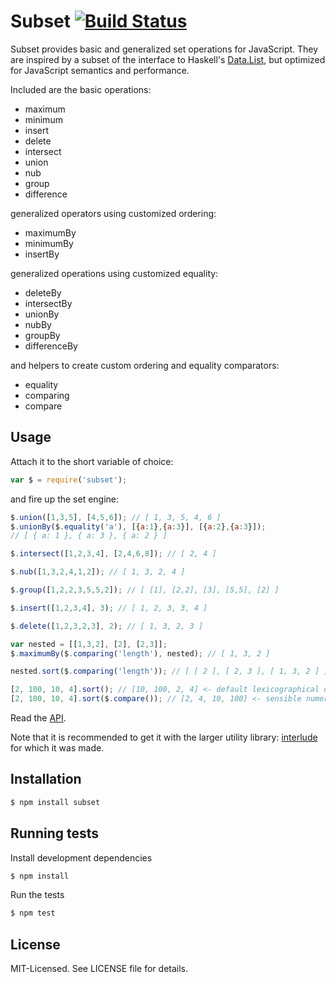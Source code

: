 # Subset [![Build Status](https://secure.travis-ci.org/clux/subset.png)](http://travis-ci.org/clux/subset)
Subset provides basic and generalized set operations for JavaScript.
They are inspired by a subset of the interface to Haskell's [Data.List](http://www.haskell.org/ghc/docs/latest/html/libraries/base/Data-List.html), but optimized for JavaScript semantics and performance.

Included are the basic operations:

- maximum
- minimum
- insert
- delete
- intersect
- union
- nub
- group
- difference

generalized operators using customized ordering:

- maximumBy
- minimumBy
- insertBy

generalized operations using customized equality:

- deleteBy
- intersectBy
- unionBy
- nubBy
- groupBy
- differenceBy

and helpers to create custom ordering and equality comparators:

- equality
- comparing
- compare


## Usage
Attach it to the short variable of choice:

````javascript
var $ = require('subset');
````

and fire up the set engine:

```javascript
$.union([1,3,5], [4,5,6]); // [ 1, 3, 5, 4, 6 ]
$.unionBy($.equality('a'), [{a:1},{a:3}], [{a:2},{a:3}]);
// [ { a: 1 }, { a: 3 }, { a: 2 } ]

$.intersect([1,2,3,4], [2,4,6,8]); // [ 2, 4 ]

$.nub([1,3,2,4,1,2]); // [ 1, 3, 2, 4 ]

$.group([1,2,2,3,5,5,2]); // [ [1], [2,2], [3], [5,5], [2] ]

$.insert([1,2,3,4], 3); // [ 1, 2, 3, 3, 4 ]

$.delete([1,2,3,2,3], 2); // [ 1, 3, 2, 3 ]

var nested = [[1,3,2], [2], [2,3]];
$.maximumBy($.comparing('length'), nested); // [ 1, 3, 2 ]

nested.sort($.comparing('length')); // [ [ 2 ], [ 2, 3 ], [ 1, 3, 2 ] ]

[2, 100, 10, 4].sort(); // [10, 100, 2, 4] <- default lexicographical order
[2, 100, 10, 4].sort($.compare()); // [2, 4, 10, 100] <- sensible numerical order
````

Read the [API](https://github.com/clux/subset/blob/master/api.md).

Note that it is recommended to get it with the larger utility library:
[interlude](https://github.com/clux/interlude) for which it was made.

## Installation

````bash
$ npm install subset
````

## Running tests
Install development dependencies

````bash
$ npm install
````

Run the tests

````bash
$ npm test
````

## License
MIT-Licensed. See LICENSE file for details.
